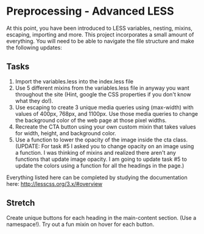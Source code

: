 # Preprocessing - Advanced LESS

At this point, you have been introduced to LESS variables, nesting, mixins, escaping, importing and more.  This project incorporates a small amount of everything. You will need to be able to navigate the file structure and make the following updates:

## Tasks

1. Import the variables.less into the index.less file
2. Use 5 different mixins from the variables.less file in anyway you want throughout the site (Hint, google the CSS properties if you don't know what they do!).
3. Use escaping to create 3 unique media queries using (max-width) with values of 400px, 768px, and 1100px.  Use those media queries to change the background color of the web page at those pixel widths.
4. Recreate the CTA button using your own custom mixin that takes values for width, height, and background color.
5. Use a function to lower the opacity of the image inside the cta class. (UPDATE: For task #5 I asked you to change opacity on an image using a function. I was thinking of mixins and realized there aren't any functions that update image opacity. I am going to update task #5 to update the colors using a function for all the headings in the page.)

Everything listed here can be completed by studying the documentation here:  http://lesscss.org/3.x/#overview

## Stretch

Create unique buttons for each heading in the main-content section.  (Use a namespace!).  Try out a fun mixin on hover for each button.

